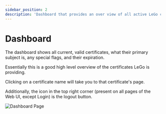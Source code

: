 ```yaml
---
sidebar_position: 2
description: 'Dashboard that provides an over view of all active LeGo certificates.'
---
```


# Dashboard

The dashboard shows all current, valid certificates, what their primary subject 
is, any special flags, and their expiration.

Essentially this is a good high level overview of the certificates LeGo is 
providing.

Clicking on a certificate name will take you to that certificate's page.

Additionally, the icon in the top right corner (present on all pages of the 
Web UI, except Login) is the logout button.

![Dashboard Page](/img/screenshots/dashboard.png)
